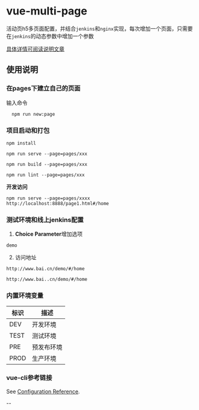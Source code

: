 # vue-multi-page
活动页h5多页面配置，并结合`jenkins`和`nginx`实现，每次增加一个页面，只需要在`jenkins`的动态参数中增加一个参数

[具体详情可阅读说明文章](https://juejin.im/post/6869244807844364295)

## 使用说明
### 在pages下建立自己的页面
输入命令
```
  npm run new:page
```

### 项目启动和打包
```
npm install
```

```
npm run serve --page=pages/xxx
```

```
npm run build --page=pages/xxx
```

```
npm run lint --page=pages/xxx
```
**开发访问**

```
npm run serve --page=pages/xxxx
http://localhost:8888/page1.html#/home
```

### 测试环境和线上jenkins配置
1. **Choice Parameter**增加选项
```
demo
```

2. 访问地址

`http://www.bai.cn/demo/#/home`

`http://www.bai..cn/demo/#/home`

### 内置环境变量
标识 | 描述
---|---
DEV | 开发环境
TEST | 测试环境
PRE | 预发布环境
PROD | 生产环境

### vue-cli参考链接
See [Configuration Reference](https://cli.vuejs.org/config/).

--
